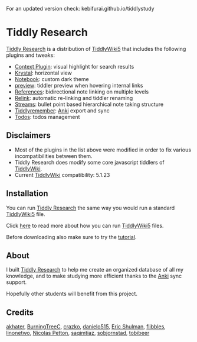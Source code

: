 For an updated version check: kebifurai.github.io/tiddlystudy

# Tiddly Research
[Tiddly Research](https://kebifurai.github.io/TiddlyResearch) is a distribution of [TiddlyWiki5](https://tiddlywiki.com/) that includes the following plugins and tweaks:

* [Context Plugin](http://contextplugin.tiddlyspot.com): visual highlight for search results
* [Krystal](https://github.com/crazko/krystal): horizontal view
* [Notebook](https://nicolas.petton.fr/tw/project-manager.html): custom dark theme
* [preview](http://tobibeer.github.io/tw5-plugins/#Plugins): tiddler preview when hovering internal links
* [References](https://kebifurai.github.io/TiddlyResearch/#%24%3A%2Fplugins%2Fkebi%2Ftiddlyresearch-references): bidirectional note linking on multiple levels
* [Relink](https://github.com/flibbles/tw5-relink): automatic re-linking and tiddler renaming
* [Streams](https://saqimtiaz.github.io/sq-tw/streams.html): bullet point based hierarchical note taking structure
* [Tiddlyremember](https://sobjornstad.github.io/TiddlyRemember/): [Anki](https://apps.ankiweb.net/) export and sync
* [Todos](https://kebifurai.github.io/TiddlyResearch/#%24%3A%2Fplugins%2Fkebi%2Ftiddlyresearch-todos): todos management

## Disclaimers
* Most of the plugins in the list above were modified in order to fix various incompatibilities between them.
* Tiddly Research does modify some core javascript tiddlers of [TiddlyWiki](https://tiddlywiki.com/).
* Current [TiddlyWiki](https://tiddlywiki.com/) compatibility: 5.1.23

## Installation
You can run [Tiddly Research](https://kebifurai.github.io/TiddlyResearch) the same way you would run a standard [TiddlyWiki5](https://tiddlywiki.com/) file.

Click [here](https://tiddlywiki.com/#GettingStarted) to read more about how you can run [TiddlyWiki5](https://tiddlywiki.com/) files.

Before downloading also make sure to try the [tutorial](https://kebifurai.github.io/TiddlyResearch).

## About
I built [Tiddly Research](https://kebifurai.github.io/TiddlyResearch) to help me create an organized database of all my knowledge, and to make studying more efficient thanks to the [Anki](https://apps.ankiweb.net/) sync support.

Hopefully other students will benefit from this project.

## Credits

[akhater](https://akhater.github.io/drift/), [BurningTreeC](https://github.com/BurningTreeC), [crazko](https://github.com/crazko/krystal), [danielo515](http://contextplugin.tiddlyspot.com), [Eric Shulman](http://tiddlytools.com/timer.html), [flibbles](https://github.com/flibbles/tw5-relink), [linonetwo](https://onetwo.ren/wiki/#:Index), [Nicolas Petton](https://nicolas.petton.fr/tw/project-manager.html), [saqimtiaz](https://saqimtiaz.github.io/sq-tw/streams.html), [sobjornstad](https://sobjornstad.github.io/TiddlyRemember/), [tobibeer](http://tobibeer.github.io/tw5-plugins/#Plugins)
